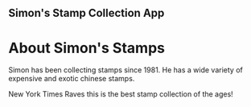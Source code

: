 Simon's Stamp Collection App
---

# About Simon's Stamps

Simon has been collecting stamps since 1981. He has a wide variety of expensive and exotic chinese stamps.

New York Times Raves this is the best stamp collection of the ages!
